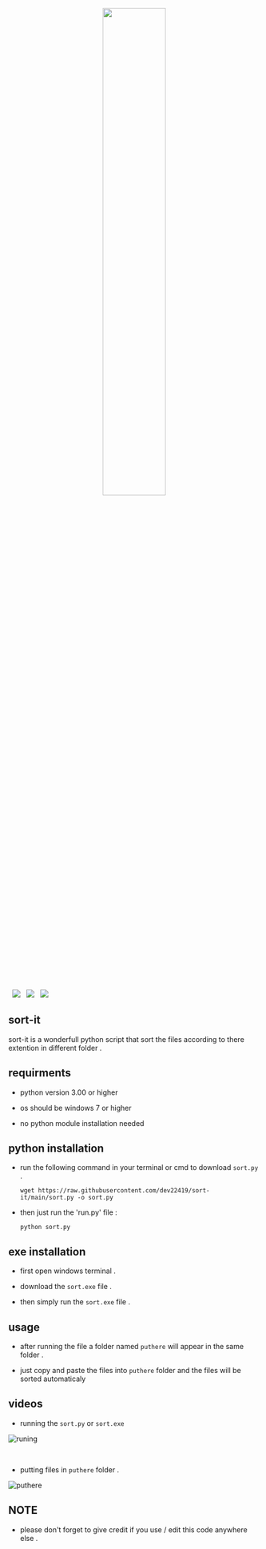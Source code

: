 <p align="center">
  <img src="https://user-images.githubusercontent.com/75600994/222332648-3ff17d4d-568c-4fc1-b9b7-5df8d2c140ad.png" width="50%" height="50%">
</p>
<p>
&nbsp;
<img src="https://img.shields.io/github/license/dev22419/sort-it?style=for-the-badge">
&nbsp;
<img src="https://img.shields.io/github/last-commit/dev22419/sort-it?style=for-the-badge">
&nbsp;
<img src="https://img.shields.io/github/watchers/dev22419/sort-it?style=social">
</p>


## sort-it <br>
sort-it is a wonderfull python script that sort the files according to there extention in different folder .

## requirments 

- python version 3.00 or higher

- os should be windows 7 or higher

- no python module installation needed

## python installation

- run the following command in your terminal or cmd to download ```sort.py``` .<br>
  ```
  wget https://raw.githubusercontent.com/dev22419/sort-it/main/sort.py -o sort.py
  ```
  
- then just run the 'run.py' file : <br>
  ```
  python sort.py
  ```
  
## exe installation

- first open windows terminal . 

- download the ```sort.exe``` file .
  
- then simply run the ```sort.exe``` file . 
  
## usage 

- after running the file a folder named `puthere` will appear in the same folder .

- just copy and paste the files into `puthere` folder and the files will be sorted automaticaly

## videos

- running the ```sort.py``` or ```sort.exe``` <br>

![runing](https://user-images.githubusercontent.com/75600994/220376873-fe4263d3-ad34-440e-8ee1-a6f555221a16.gif)

<br>

- putting files in ```puthere``` folder .<br>

![puthere](https://user-images.githubusercontent.com/75600994/220377901-3dd64d23-7dd9-42f0-a308-4a9a4910e209.gif)

## NOTE
- please don't forget to give credit if you use / edit this code anywhere else .
